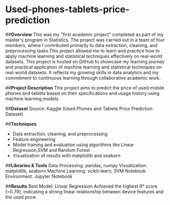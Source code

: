 # Used-phones-tablets-price-prediction
##**Overview**
This was my "first academic project" completed as part of my master's program in Statistics.
The project was carried out in a team of four members, where I contributed primarily to data extraction, cleaning, and preprocessing tasks.This project allowed me to learn and practice how to apply machine learning and statistical techniques effectively on real-world datasets.
This project is hosted on GitHub to showcase my learning journey and practical application of machine learning and statistical techniques on real-world datasets. It reflects my growing skills in data analytics and my commitment to continuous learning through collaborative academic work.

##**Project Description**
This project aims to predict the price of used mobile phones and tablets based on their specifications and usage history using machine learning models.

##**Dataset**
Source: Kaggle (Used Phones and Tablets Price Prediction Dataset)

##**Techniques**
- Data extraction, cleaning, and preprocessing
- Feature engineering
- Model training and evaluation using algorithms like Linear Regression,SVM and Random Forest
- Visualization of results with matplotlib and seaborn

##**Libraries & Tools**
Data Processing: pandas, numpy
Visualization: matplotlib, seaborn
Machine Learning: scikit-learn, SVM
Notebook Environment: Jupyter Notebook

##**Results**
Best Model: Linear Regression
Achieved the highest R² score (~0.79), indicating a strong linear relationship between device features and the used price.













